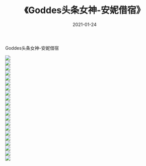 ﻿---
layout: post
title:  《Goddes头条女神-安妮借宿》
date:   2021-01-24
img: http://img.660000.xyz/Sharelink/网络美图/2021/Goddes头条女神-安妮借宿/000.jpg
categories: [美女, 清纯, 唯美]
---

Goddes头条女神-安妮借宿

  ![](http://img.660000.xyz/Sharelink/网络美图/2021/Goddes头条女神-安妮借宿/001.jpg) <br> ![](http://img.660000.xyz/Sharelink/网络美图/2021/Goddes头条女神-安妮借宿/002.jpg) <br> ![](http://img.660000.xyz/Sharelink/网络美图/2021/Goddes头条女神-安妮借宿/003.jpg) <br> ![](http://img.660000.xyz/Sharelink/网络美图/2021/Goddes头条女神-安妮借宿/004.jpg) <br> ![](http://img.660000.xyz/Sharelink/网络美图/2021/Goddes头条女神-安妮借宿/005.jpg) <br> ![](http://img.660000.xyz/Sharelink/网络美图/2021/Goddes头条女神-安妮借宿/006.jpg) <br> ![](http://img.660000.xyz/Sharelink/网络美图/2021/Goddes头条女神-安妮借宿/007.jpg) <br> ![](http://img.660000.xyz/Sharelink/网络美图/2021/Goddes头条女神-安妮借宿/008.jpg) <br> ![](http://img.660000.xyz/Sharelink/网络美图/2021/Goddes头条女神-安妮借宿/009.jpg) <br> ![](http://img.660000.xyz/Sharelink/网络美图/2021/Goddes头条女神-安妮借宿/010.jpg) <br> ![](http://img.660000.xyz/Sharelink/网络美图/2021/Goddes头条女神-安妮借宿/011.jpg) <br> ![](http://img.660000.xyz/Sharelink/网络美图/2021/Goddes头条女神-安妮借宿/012.jpg) <br> ![](http://img.660000.xyz/Sharelink/网络美图/2021/Goddes头条女神-安妮借宿/013.jpg) <br> ![](http://img.660000.xyz/Sharelink/网络美图/2021/Goddes头条女神-安妮借宿/014.jpg) <br> ![](http://img.660000.xyz/Sharelink/网络美图/2021/Goddes头条女神-安妮借宿/015.jpg) <br> ![](http://img.660000.xyz/Sharelink/网络美图/2021/Goddes头条女神-安妮借宿/016.jpg) <br> ![](http://img.660000.xyz/Sharelink/网络美图/2021/Goddes头条女神-安妮借宿/017.jpg) <br> ![](http://img.660000.xyz/Sharelink/网络美图/2021/Goddes头条女神-安妮借宿/018.jpg) <br> ![](http://img.660000.xyz/Sharelink/网络美图/2021/Goddes头条女神-安妮借宿/019.jpg) <br> ![](http://img.660000.xyz/Sharelink/网络美图/2021/Goddes头条女神-安妮借宿/020.jpg) <br> ![](http://img.660000.xyz/Sharelink/网络美图/2021/Goddes头条女神-安妮借宿/021.jpg) <br>